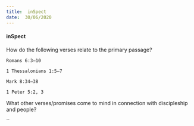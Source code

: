 ```yaml
---
title:  inSpect
date:  30/06/2020
---
```


#### inSpect

How do the following verses relate to the primary passage?

`Romans 6:3–10`

`1 Thessalonians 1:5–7`

`Mark 8:34–38`

`1 Peter 5:2, 3`

What other verses/promises come to mind in connection with discipleship and people?

``